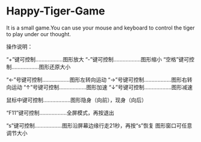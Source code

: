 # Happy-Tiger-Game
It is a small game.You can use your mouse and keyboard to control the tiger to play under our thought.

操作说明：

“+”键可控制………………图形放大
“-”键可控制………………图形缩小
“空格”键可控制………………图形还原大小

“←”号键可控制………………图形左转向运动
“→”号键可控制………………图形右转向运动
“↑”号键可控制………………图形加速
“↓”号键可控制………………图形减速

鼠标中键可控制………………图形隐身（向前），现身（向后）

“F11”键可控制………………全屏模式，再按退出

“s”键可控制………………图形沿屏幕边缘行走21秒，再按“s”恢复
图形窗口可任意调节大小
